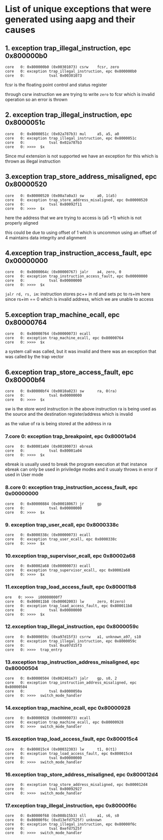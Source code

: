# List of unique exceptions that were generated using aapg and their causes

## 1. exception trap_illegal_instruction, epc 0x800000b0
```
core   0: 0x800000b0 (0x00301073) csrw    fcsr, zero
core   0: exception trap_illegal_instruction, epc 0x800000b0
core   0:           tval 0x00301073
```

fcsr is the floating point control and status register

through csrw instruction we are trying to write `zero` to fcsr 
which is invalid operation
so an error is thrown

    


## 2. exception trap_illegal_instruction, epc 0x8000051c
```
core   0: 0x8000051c (0x02a787b3) mul     a5, a5, a0
core   0: exception trap_illegal_instruction, epc 0x8000051c
core   0:           tval 0x02a787b3
core   0: >>>>  $x
```

Since mul extension is not supported we have an exception for this
which is thrown as illegal instruction



## 3.exception trap_store_address_misaligned, epc 0x80000520
```
core   0: 0x80000520 (0x00a7a0a3) sw      a0, 1(a5)
core   0: exception trap_store_address_misaligned, epc 0x80000520
core   0:           tval 0x80092f11
core   0: >>>>  $x
```
here the address that we are trying to access is (a5 +1) which is not properly aligned

this could be due to using offset of 1 which is uncommon 
using an offset of 4 maintains data integrity and alignment



## 4.exception trap_instruction_access_fault, epc 0x00000000
```
core   0: 0x8000064c (0x00000767) jalr    a4, zero, 0
core   0: exception trap_instruction_access_fault, epc 0x00000000
core   0:           tval 0x00000000
core   0: >>>>  $x
```
`jalr rd, rs, im`: instruction stores pc++ in rd and sets pc to rs+im
here since rs+im == 0
which is invalid address, which we are unable to access




## 5.exception trap_machine_ecall, epc 0x80000764
```
core   0: 0x80000764 (0x00000073) ecall
core   0: exception trap_machine_ecall, epc 0x80000764
core   0: >>>>  $x
```
a system call was called, but it was invalid and there was an exception that was called by the trap vector


## 6.exception trap_store_access_fault, epc 0x80000bf4
```
core   0: 0x80000bf4 (0x0010a023) sw      ra, 0(ra)
core   0:           tval 0x00000000
core   0: >>>>  $x
```

sw is the store word instruction
in the above instruction ra is being used as the source and the destination register/address
which is invalid

as the value of ra is being stored at the address in ra



### 7.core   0: exception trap_breakpoint, epc 0x80001a04
```
core   0: 0x80001a04 (0x00100073) ebreak
core   0:           tval 0x80001a04
core   0: >>>>  $x
```

ebreak is usually used to break the program execution at that instance
ebreak can only be used in priviledge modes and it usualy throws in error if used in User mode


### 8.core   0: exception trap_instruction_access_fault, epc 0x00000000
```
core   0: 0x80000884 (0x00018067) jr      gp
core   0:           tval 0x00000000
core   0: >>>>  $x
```


### 9. exception trap_user_ecall, epc 0x8000338c
```
core   0: 0x8000338c (0x00000073) ecall
core   0: exception trap_user_ecall, epc 0x8000338c
core   0: >>>>  $x
```


### 10.exception trap_supervisor_ecall, epc 0x80002a68
```
core   0: 0x80002a68 (0x00000073) ecall
core   0: exception trap_supervisor_ecall, epc 0x80002a68
core   0: >>>>  $x
```



### 11.exception trap_load_access_fault, epc 0x800011b8
```
ore   0: >>>>  i00000000f7
core   0: 0x800011b8 (0x00002003) lw      zero, 0(zero)
core   0: exception trap_load_access_fault, epc 0x800011b8
core   0:           tval 0x00000000
core   0: >>>>  $x
```





### 12.exception trap_illegal_instruction, epc 0x8000059c

```
core   0: 0x8000059c (0xa97d15f3) csrrw   a1, unknown_a97, s10
core   0: exception trap_illegal_instruction, epc 0x8000059c
core   0:           tval 0xa97d15f3
core   0: >>>>  trap_entry
```



### 13.exception trap_instruction_address_misaligned, epc 0x80000504
```
core   0: 0x80000504 (0x002401e7) jalr    gp, s0, 2
core   0: exception trap_instruction_address_misaligned, epc 0x80000504
core   0:           tval 0x8000050a
core   0: >>>>  switch_mode_handler
```


### 14.exception trap_machine_ecall, epc 0x80000928
```
core   0: 0x80000928 (0x00000073) ecall
core   0: exception trap_machine_ecall, epc 0x80000928
core   0: >>>>  switch_mode_handler
```

### 15.exception trap_load_access_fault, epc 0x800015c4
```
core   0: 0x800015c4 (0x00032303) lw      t1, 0(t1)
core   0: exception trap_load_access_fault, epc 0x800015c4
core   0:           tval 0x00000000
core   0: >>>>  switch_mode_handler
```

### 16.exception trap_store_address_misaligned, epc 0x800012d4
```core   0: 0x800012d4 (0x000121a3) sw      zero, 3(sp)
core   0: exception trap_store_address_misaligned, epc 0x800012d4
core   0:           tval 0x80092927
core   0: >>>>  switch_mode_handler
```


### 17.exception trap_illegal_instruction, epc 0x80000f6c
```
core   0: 0x80000f68 (0x008b15b3) sll     a1, s6, s0
core   0: 0x80000f6c (0xd13efd7525f) unknown
core   0: exception trap_illegal_instruction, epc 0x80000f6c
core   0:           tval 0xefd7525f
core   0: >>>>  switch_mode_handler
```






